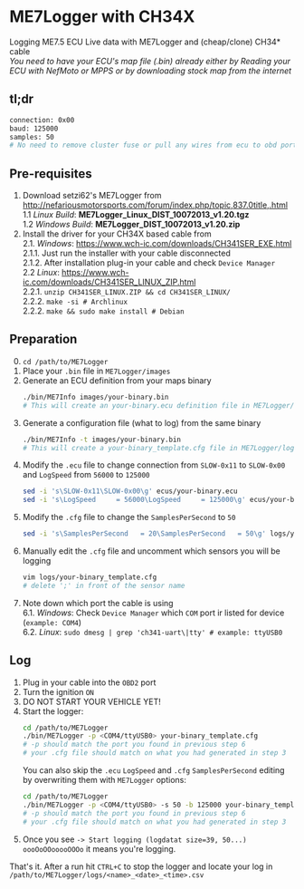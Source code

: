 # ME7Logger with CH34X
Logging ME7.5 ECU Live data with ME7Logger and (cheap/clone) CH34* cable  
*You need to have your ECU's map file (.bin) already either by Reading your ECU with NefMoto or MPPS or by downloading stock map from the internet*

## tl;dr

```sh
connection: 0x00
baud: 125000
samples: 50
# No need to remove cluster fuse or pull any wires from ecu to obd port :)
```

## Pre-requisites

1. Download setzi62's ME7Logger from  
    http://nefariousmotorsports.com/forum/index.php/topic,837.0title,.html  
    1.1 *Linux Build*: **ME7Logger_Linux_DIST_10072013_v1.20.tgz**  
    1.2 *Windows Build*: **ME7Logger_DIST_10072013_v1.20.zip**
2. Install the driver for your CH34X based cable from  
    2.1. *Windows*: https://www.wch-ic.com/downloads/CH341SER_EXE.html  
        2.1.1. Just run the installer with your cable disconnected  
        2.1.2. After installation plug-in your cable and check `Device Manager`  
    2.2 *Linux*: https://www.wch-ic.com/downloads/CH341SER_LINUX_ZIP.html  
        2.2.1. `unzip CH341SER_LINUX.ZIP && cd CH341SER_LINUX/`  
        2.2.2. `make -si # Archlinux`  
        2.2.2. `make && sudo make install # Debian`

## Preparation

0. `cd /path/to/ME7Logger`  
1. Place your `.bin` file in `ME7Logger/images` 
2. Generate an ECU definition from your maps binary  
    ```sh
    ./bin/ME7Info images/your-binary.bin
    # This will create an your-binary.ecu definition file in ME7Logger/ecus
    ```
3. Generate a configuration file (what to log) from the same binary  
   ```sh
   ./bin/ME7Info -t images/your-binary.bin
   # This will create a your-binary_template.cfg file in ME7Logger/logs
   ```
4. Modify the `.ecu` file to change connection from `SLOW-0x11` to `SLOW-0x00`  
    and `LogSpeed` from `56000` to `125000`
    ```sh
    sed -i 's\SLOW-0x11\SLOW-0x00\g' ecus/your-binary.ecu
    sed -i 's\LogSpeed     = 56000\LogSpeed     = 125000\g' ecus/your-binary.ecu
    ```
5. Modify the `.cfg` file to change the `SamplesPerSecond` to `50`  
    ```sh
    sed -i 's\SamplesPerSecond   = 20\SamplesPerSecond   = 50\g' logs/your-binary_template.cfg
    ```
6. Manually edit the `.cfg` file and uncomment which sensors you will be logging  
    ```sh
    vim logs/your-binary_template.cfg
    # delete ';' in front of the sensor name
    ```
7. Note down which port the cable is using  
    6.1. *Windows*: Check `Device Manager` which `COM` port ir listed for device (`example: COM4`)  
    6.2. *Linux*: `sudo dmesg | grep 'ch341-uart\|tty' # example: ttyUSB0`

## Log

1. Plug in your cable into the `OBD2` port
2. Turn the ignition `ON`
3. DO NOT START YOUR VEHICLE YET!
4. Start the logger:  
    ```sh
    cd /path/to/ME7Logger
    ./bin/ME7Logger -p <COM4/ttyUSB0> your-binary_template.cfg
    # -p should match the port you found in previous step 6
    # your .cfg file should match on what you had generated in step 3
    ```  
    You can also skip the `.ecu` `LogSpeed` and `.cfg` `SamplesPerSecond` editing by overwriting them with `ME7Logger` options:
    ```sh
    cd /path/to/ME7Logger
    ./bin/ME7Logger -p <COM4/ttyUSB0> -s 50 -b 125000 your-binary_template.cfg
    # -p should match the port you found in previous step 6
    # your .cfg file should match on what you had generated in step 3
    ```
5. Once you see `-> Start logging (logdatat size=39, 50...) oooOoOOooooOOOo` it means you're logging.

That's it. After a run hit `CTRL+C` to stop the logger and locate your log in `/path/to/ME7Logger/logs/<name>_<date>_<time>.csv`